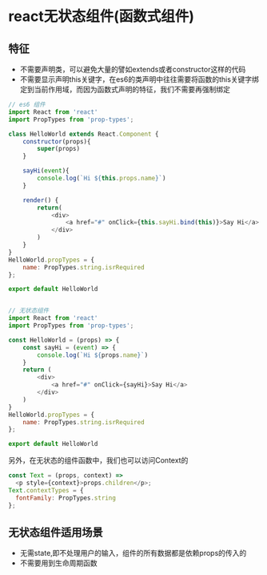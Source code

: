 # react无状态组件(函数式组件)

## 特征
- 不需要声明类，可以避免大量的譬如extends或者constructor这样的代码
- 不需要显示声明this关键字，在es6的类声明中往往需要将函数的this关键字绑定到当前作用域，而因为函数式声明的特征，我们不需要再强制绑定
```js
// es6 组件
import React from 'react'
import PropTypes from 'prop-types';

class HelloWorld extends React.Component {
    constructor(props){
        super(props)
    }

    sayHi(event){
        console.log(`Hi ${this.props.name}`)
    }

    render() {
        return(
            <div>
                <a href="#" onClick={this.sayHi.bind(this)}>Say Hi</a>
            </div>
        )
    }
}
HelloWorld.propTypes = {
    name: PropTypes.string.isrRequired
};

export default HelloWorld


// 无状态组件
import React from 'react'
import PropTypes from 'prop-types';

const HelloWorld = (props) => {
    const sayHi = (event) => {
        console.log(`Hi ${props.name}`)
    }
    return (
        <div>
            <a href="#" onClick={sayHi}>Say Hi</a>
        </div>
    )
}
HelloWorld.propTypes = {
    name: PropTypes.string.isrRequired
};

export default HelloWorld
```
另外，在无状态的组件函数中，我们也可以访问Context的
```js
const Text = (props, context) =>
  <p style={context}>props.children</p>;
Text.contextTypes = {
  fontFamily: PropTypes.string
};
```

## 无状态组件适用场景
- 无需state,即不处理用户的输入，组件的所有数据都是依赖props的传入的
- 不需要用到生命周期函数
